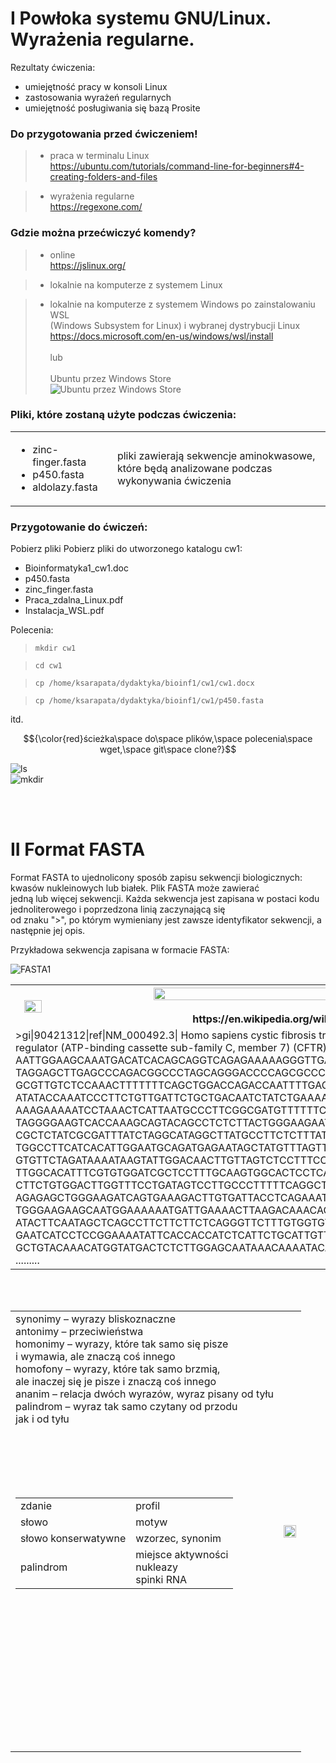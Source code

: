 # I Powłoka systemu GNU/Linux. Wyrażenia regularne.

Rezultaty ćwiczenia:
- umiejętność pracy w konsoli Linux
- zastosowania wyrażeń regularnych
- umiejętność posługiwania się bazą Prosite

### Do przygotowania przed ćwiczeniem!

> - praca w terminalu Linux   
> https://ubuntu.com/tutorials/command-line-for-beginners#4-creating-folders-and-files

> - wyrażenia regularne  
> https://regexone.com/

### Gdzie można przećwiczyć komendy?

> - online  
> https://jslinux.org/

> - lokalnie na komputerze z systemem Linux

> - lokalnie na komputerze z systemem Windows po zainstalowaniu WSL <br>
  (Windows Subsystem for Linux) i wybranej dystrybucji Linux  
> https://docs.microsoft.com/en-us/windows/wsl/install  
> <br>lub<br>  
> Ubuntu przez Windows Store  
> ![Ubuntu przez Windows Store](https://raw.githubusercontent.com/frogmaker/Bioinformatyka1/main/assets/images/ubuntuWindowsStore.png?token=GHSAT0AAAAAACTD7WUHB3WYTHWEU2QS7RU4ZTAI4IQ)


### Pliki, które zostaną użyte podczas ćwiczenia:

<table>
<tr>
<td>  

- zinc-finger.fasta   <br>
- p450.fasta<br>
- aldolazy.fasta  
</td>
<td>
pliki zawierają sekwencje aminokwasowe,  <br>
które będą analizowane podczas wykonywania  
ćwiczenia  
</td>  
</tr>
</table>

### Przygotowanie do ćwiczeń:

Pobierz pliki Pobierz pliki do utworzonego katalogu cw1:
 - Bioinformatyka1_cw1.doc
 - p450.fasta
 - zinc_finger.fasta
 - Praca_zdalna_Linux.pdf
 - Instalacja_WSL.pdf

Polecenia:    
>     mkdir cw1

>     cd cw1

>     cp /home/ksarapata/dydaktyka/bioinf1/cw1/cw1.docx

>     cp /home/ksarapata/dydaktyka/bioinf1/cw1/p450.fasta

itd.

$${\color{red}ścieżka\space do\space plików,\space polecenia\space wget,\space git\space clone?}$$

![ls](https://raw.githubusercontent.com/frogmaker/Bioinformatyka1/main/assets/images/ls.png?token=GHSAT0AAAAAACTD7WUGMWIZU5GDZCH6KYZKZTAIZLQ)   
![mkdir](https://raw.githubusercontent.com/frogmaker/Bioinformatyka1/main/assets/images/mkdir.png?token=GHSAT0AAAAAACTD7WUH7KO3T562FE6KEJVYZTAI2IA)

<br><br>
# II Format FASTA

Format FASTA to ujednolicony sposób zapisu sekwencji biologicznych: kwasów nukleinowych lub białek. Plik FASTA może zawierać  
jedną lub więcej sekwencji. Każda sekwencja jest zapisana w postaci kodu jednoliterowego i poprzedzona linią zaczynającą się  
od znaku ">", po którym wymieniany jest zawsze identyfikator sekwencji, a następnie jej opis.  

Przykładowa sekwencja zapisana w formacie FASTA:  

![FASTA1](https://raw.githubusercontent.com/frogmaker/Bioinformatyka1/main/assets/images/fasta1.png?token=GHSAT0AAAAAACTD7WUGIGN3HVEMLAEGGJEWZTAI2RA)  

<table>
<tr>
<th>  
<img width="70%", src="https://raw.githubusercontent.com/frogmaker/Bioinformatyka1/main/assets/images/sekwencje_biologiczne.png?token=GHSAT0AAAAAACTD7WUGMWJI7CXLLWX6PZX6ZTAI25A">  
</th>
<th>
<img width="80%", src="https://raw.githubusercontent.com/frogmaker/Bioinformatyka1/main/assets/images/NA_notation.png?token=GHSAT0AAAAAACTD7WUGIWLQ655PNXULSPQEZTAI5AQ"><br><br>
https://en.wikipedia.org/wiki/Nucleic_acid_notation
</th>  
</tr>
<tr>
<td colspan="2">  
>gi|90421312|ref|NM_000492.3| Homo sapiens cystic fibrosis transmembrane conductance <br>
regulator (ATP-binding cassette sub-family C, member 7) (CFTR), mRNA <br>
AATTGGAAGCAAATGACATCACAGCAGGTCAGAGAAAAAGGGTTGAGCGGCAGGCACCCAGAGTAGTAGGTCTTTGGCAT <br>
TAGGAGCTTGAGCCCAGACGGCCCTAGCAGGGACCCCAGCGCCCGAGAGACCATGCAGAGGTCGCCTCTGGAAAAGGCCA <br>
GCGTTGTCTCCAAACTTTTTTTCAGCTGGACCAGACCAATTTTGAGGAAAGGATACAGACAGCGCCTGGAATTGTCAGAC <br>
ATATACCAAATCCCTTCTGTTGATTCTGCTGACAATCTATCTGAAAAATTGGAAAGAGAATGGGATAGAGAGCTGGCTTC <br>
AAAGAAAAATCCTAAACTCATTAATGCCCTTCGGCGATGTTTTTTCTGGAGATTTATGTTCTATGGAATCTTTTTATATT <br>
TAGGGGAAGTCACCAAAGCAGTACAGCCTCTCTTACTGGGAAGAATCATAGCTTCCTATGACCCGGATAACAAGGAGGAA <br>
CGCTCTATCGCGATTTATCTAGGCATAGGCTTATGCCTTCTCTTTATTGTGAGGACACTGCTCCTACACCCAGCCATTTT <br>
TGGCCTTCATCACATTGGAATGCAGATGAGAATAGCTATGTTTAGTTTGATTTATAAGAAGACTTTAAAGCTGTCAAGCC <br>
GTGTTCTAGATAAAATAAGTATTGGACAACTTGTTAGTCTCCTTTCCAACAACCTGAACAAATTTGATGAAGGACTTGCA <br>
TTGGCACATTTCGTGTGGATCGCTCCTTTGCAAGTGGCACTCCTCATGGGGCTAATCTGGGAGTTGTTACAGGCGTCTGC <br>
CTTCTGTGGACTTGGTTTCCTGATAGTCCTTGCCCTTTTTCAGGCTGGGCTAGGGAGAATGATGATGAAGTACAGAGATC <br>
AGAGAGCTGGGAAGATCAGTGAAAGACTTGTGATTACCTCAGAAATGATTGAAAATATCCAATCTGTTAAGGCATACTGC <br>
TGGGAAGAAGCAATGGAAAAAATGATTGAAAACTTAAGACAAACAGAACTGAAACTGACTCGGAAGGCAGCCTATGTGAG <br>
ATACTTCAATAGCTCAGCCTTCTTCTTCTCAGGGTTCTTTGTGGTGTTTTTATCTGTGCTTCCCTATGCACTAATCAAAG <br>
GAATCATCCTCCGGAAAATATTCACCACCATCTCATTCTGCATTGTTCTGCGCATGGCGGTCACTCGGCAATTTCCCTGG <br>
GCTGTACAAACATGGTATGACTCTCTTGGAGCAATAAACAAAATACAGGATTTCTTACAAAAGCAAGAATATAAGACATT <br>
.........
</td> 
</tr>
</table>
<br><br>
<table>
<tr>
<td>
synonimy – wyrazy bliskoznaczne<br>
antonimy – przeciwieństwa<br>
homonimy – wyrazy, które tak samo się pisze<br>
  i wymawia, ale znaczą coś innego<br>
homofony – wyrazy, które tak samo brzmią,<br>
  ale inaczej się je pisze i znaczą coś innego<br>
ananim – relacja dwóch wyrazów, wyraz pisany od tyłu<br>
palindrom – wyraz tak samo czytany od przodu <br>
  jak i od tyłu  <br><br><br><br><br><br>
<table>
<tr>
<td>zdanie</td><td>profil</td>
  
</tr>
  <tr>
<td>słowo</td><td>motyw</td>
  
</tr><tr>
<td>słowo konserwatywne</td><td>wzorzec, synonim</td>
  
</tr><tr>
<td>palindrom</td><td>miejsce aktywności<br>
nukleazy<br>
spinki RNA<br></td>
  
</tr>
</table>
<br><br><br><br><br><br><br><br><br><br><br><br>
</td>
<th>
<img width="100%", src="https://raw.githubusercontent.com/frogmaker/Bioinformatyka1/main/assets/images/zdanie.png?token=GHSAT0AAAAAACTD7WUGXPAF4Y77LPTNBK74ZTAI3LQ"> 
  
</th>
  
</tr>


  
</table>
